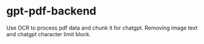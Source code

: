 # gpt-pdf-backend
Use OCR to process pdf data and chunk it for chatgpt. Removing image text and chatgpt character limit block.

